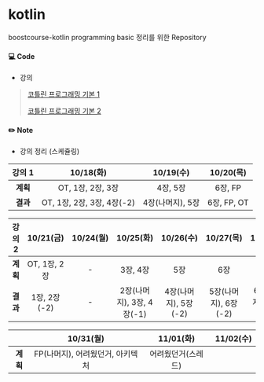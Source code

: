# kotlin

boostcourse-kotlin programming basic 정리를 위한 Repository

#### 💻 Code

- 강의

> [코틀린 프로그래밍 기본 1](https://www.boostcourse.org/mo132/home)
>
> [코틀린 프로그래밍 기본 2](https://www.boostcourse.org/mo234/joinLectures/44859)

#### ✏️ Note

- 강의 정리 (스케쥴링)

|  강의 1  |         10/18(화)          |    10/19(수)     |  10/20(목)  |
| :------: | :------------------------: | :--------------: | :---------: |
| **계획** |     OT, 1장, 2장, 3장      |     4장, 5장     |   6장, FP   |
| **결과** | OT, 1장, 2장, 3장, 4장(-2) | 4장(나머지), 5장 | 6장, FP, OT |

|  강의 2  |  10/21(금)   | 10/24(월) |         10/25(화)         |      10/26(수)       |      10/27(목)       |      10/28(금)       |
| :------: | :----------: | :-------: | :-----------------------: | :------------------: | :------------------: | :------------------: |
| **계획** | OT, 1장, 2장 |     -     |         3장, 4장          |         5장          |         6장          |          FP          |
| **결과** | 1장, 2장(-2) |     -     | 2장(나머지), 3장, 4장(-1) | 4장(나머지), 5장(-2) | 5장(나머지), 6장(-2) | 6장(나머지),FP(준비) |

|          |            10/31(월)             |     11/01(화)      | 11/02(수) |
| :------: | :------------------------------: | :----------------: | :-------: |
| **계획** | FP(나머지), 어려웠던거, 아키텍처 | 어려웠던거(스레드) |           |


